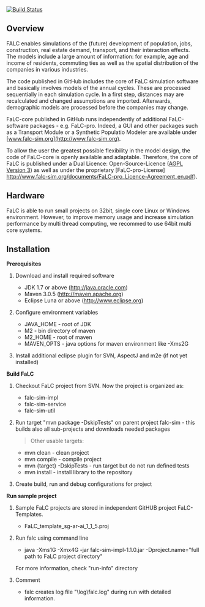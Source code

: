 [![Build Status](http://www.falc-sim.org/images/falc_entire_logo_v03.png)](http://www.falc-sim.org)

## Overview

FALC enables simulations of the (future) development of population, jobs, construction, real estate demand, transport, and their interaction effects. The models include a large amount of information: for example, age and income of residents, commuting ties as well as the spatial distribution of the companies in various industries. 

The code published in GitHub includes the core of FaLC simulation software and basically involves models of the annual cycles. These are processed sequentially in each simulation cycle. In a first step, distances may are recalculated and changed assumptions are imported. Afterwards, demographic models are processed before the companies may change. 

FaLC-core published in GitHub runs independently of additional FaLC-software packages - e.g. FaLC-pro. Indeed, a GUI and other packages such as a Transport Module or a Synthetic Populatio Modeler are available under [www.falc-sim.org](http://www.falc-sim.org).

To allow the user the greatest possible flexibility in the model design, the code of FaLC-core is openly available and adaptable. Therefore, the core of FaLC is published under a Dual Licence: Open-Source-Licence ([AGPL Version 3](http://www.gnu.org/licenses/licenses.en.html)) as well as under the proprietary [FaLC-pro-License] http://www.falc-sim.org/documents/FaLC-pro_Licence-Agreement_en.pdf). 

## Hardware

FaLC is able to run small projects on 32bit, single core Linux or Windows environment. However, to improve memory usage and increase simulation performance by multi thread computing, we recommed to use 64bit multi core systems.

## Installation

**Prerequisites**

1. Download and install required software
	- JDK 1.7 or above (http://java.oracle.com)
	- Maven 3.0.5 (http://maven.apache.org)
	- Eclipse Luna or above (http://www.eclipse.org)

2. Configure environment variables 
	- JAVA_HOME - root of JDK
	- M2 - bin directory of maven
	- M2_HOME - root of maven
	- MAVEN_OPTS - java options for maven environment like -Xms2G
	
3. Install additional eclipse plugin for SVN, AspectJ and m2e (if not yet installed)


**Build FaLC**

1. Checkout FaLC project from SVN. Now the project is organized as:
	- falc-sim-impl
	- falc-sim-service
	- falc-sim-util
	
2. Run target "mvn package -DskipTests" on parent project falc-sim - this builds also all sub-projects and downloads needed packages
	>Other usable targets:
	* mvn clean					- clean project
	* mvn compile					- compile project
	* mvn {target} -DskipTests			- run target but do not run defined tests
	* mvn install					- install library to the repository	

3. Create build, run and debug configurations for project


**Run sample project**

1. Sample FaLC projects are stored in independent GitHUB project FaLC-Templates. 
    - FaLC_template_sg-ar-ai_1_1_5.proj

2. Run falc using command line 
	- java -Xms1G -Xmx4G -jar falc-sim-impl-1.1.0.jar -Dproject.name="full path to FaLC project directory"
	
	For more information, check "run-info" directory

3. Comment
	- falc creates log file "\log\falc.log" during run with detailed information.